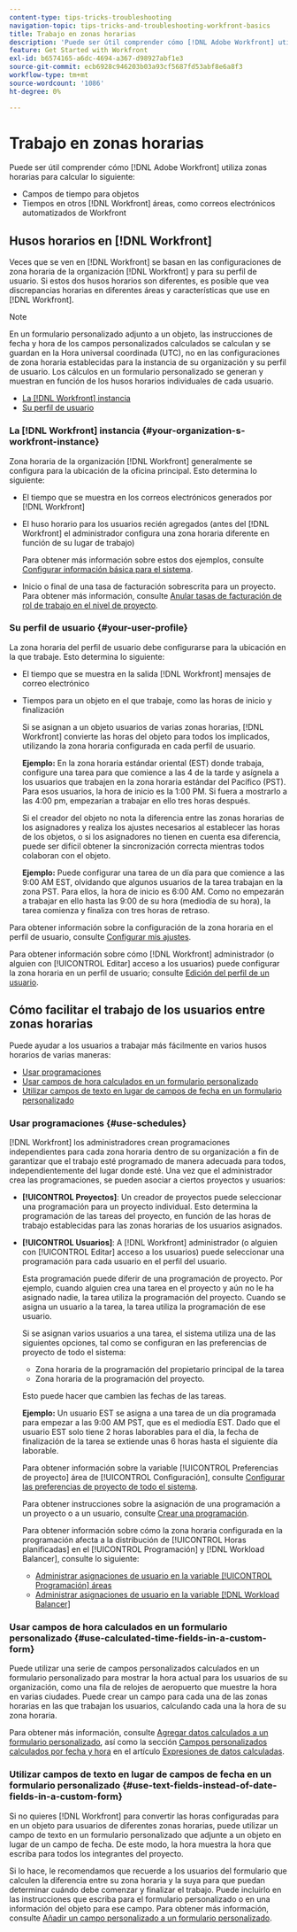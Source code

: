 ```yaml
---
content-type: tips-tricks-troubleshooting
navigation-topic: tips-tricks-and-troubleshooting-workfront-basics
title: Trabajo en zonas horarias
description: 'Puede ser útil comprender cómo [!DNL Adobe Workfront] utiliza husos horarios para calcular lo siguiente: EDITAR ME.'
feature: Get Started with Workfront
exl-id: b6574165-a6dc-4694-a367-d98927abf1e3
source-git-commit: ecb6928c946203b03a93cf5687fd53abf8e6a8f3
workflow-type: tm+mt
source-wordcount: '1086'
ht-degree: 0%

---
```


# Trabajo en zonas horarias

Puede ser útil comprender cómo [!DNL Adobe Workfront] utiliza zonas horarias para calcular lo siguiente:

* Campos de tiempo para objetos
* Tiempos en otros [!DNL Workfront] áreas, como correos electrónicos automatizados de Workfront

## Husos horarios en [!DNL Workfront]

Veces que se ven en [!DNL Workfront] se basan en las configuraciones de zona horaria de la organización [!DNL Workfront] y para su perfil de usuario. Si estos dos husos horarios son diferentes, es posible que vea discrepancias horarias en diferentes áreas y características que use en [!DNL Workfront].

>[!NOTE]
>
><div class="preview">En un formulario personalizado adjunto a un objeto, las instrucciones de fecha y hora de los campos personalizados calculados se calculan y se guardan en la Hora universal coordinada (UTC), no en las configuraciones de zona horaria establecidas para la instancia de su organización y su perfil de usuario. Los cálculos en un formulario personalizado se generan y muestran en función de los husos horarios individuales de cada usuario.</div>




* [La [!DNL Workfront] instancia](#your-organization-s-workfront-instance)
* [Su perfil de usuario](#your-user-profile)

### La [!DNL Workfront] instancia {#your-organization-s-workfront-instance}

Zona horaria de la organización [!DNL Workfront] generalmente se configura para la ubicación de la oficina principal. Esto determina lo siguiente:

* El tiempo que se muestra en los correos electrónicos generados por [!DNL Workfront]
* El huso horario para los usuarios recién agregados (antes del [!DNL Workfront] el administrador configura una zona horaria diferente en función de su lugar de trabajo)

   Para obtener más información sobre estos dos ejemplos, consulte [Configurar información básica para el sistema](../../administration-and-setup/get-started-wf-administration/configure-basic-info.md).

* Inicio o final de una tasa de facturación sobrescrita para un proyecto. Para obtener más información, consulte [Anular tasas de facturación de rol de trabajo en el nivel de proyecto](../../manage-work/projects/project-finances/override-job-role-billing-rates-at-the-project-level.md).

### Su perfil de usuario {#your-user-profile}

La zona horaria del perfil de usuario debe configurarse para la ubicación en la que trabaje. Esto determina lo siguiente:

* El tiempo que se muestra en la salida [!DNL Workfront] mensajes de correo electrónico
* Tiempos para un objeto en el que trabaje, como las horas de inicio y finalización

   Si se asignan a un objeto usuarios de varias zonas horarias, [!DNL Workfront] convierte las horas del objeto para todos los implicados, utilizando la zona horaria configurada en cada perfil de usuario.

   **Ejemplo:** En la zona horaria estándar oriental (EST) donde trabaja, configure una tarea para que comience a las 4 de la tarde y asígnela a los usuarios que trabajen en la zona horaria estándar del Pacífico (PST). Para esos usuarios, la hora de inicio es la 1:00 PM. Si fuera a mostrarlo a las 4:00 pm, empezarían a trabajar en ello tres horas después.

   Si el creador del objeto no nota la diferencia entre las zonas horarias de los asignadores y realiza los ajustes necesarios al establecer las horas de los objetos, o si los asignadores no tienen en cuenta esa diferencia, puede ser difícil obtener la sincronización correcta mientras todos colaboran con el objeto.

   **Ejemplo:** Puede configurar una tarea de un día para que comience a las 9:00 AM EST, olvidando que algunos usuarios de la tarea trabajan en la zona PST. Para ellos, la hora de inicio es 6:00 AM. Como no empezarán a trabajar en ello hasta las 9:00 de su hora (mediodía de su hora), la tarea comienza y finaliza con tres horas de retraso.

Para obtener información sobre la configuración de la zona horaria en el perfil de usuario, consulte [Configurar mis ajustes](../../workfront-basics/manage-your-account-and-profile/configuring-your-user-profile/configure-my-settings.md).

Para obtener información sobre cómo [!DNL Workfront] administrador (o alguien con [!UICONTROL Editar] acceso a los usuarios) puede configurar la zona horaria en un perfil de usuario; consulte [Edición del perfil de un usuario](../../administration-and-setup/add-users/create-and-manage-users/edit-a-users-profile.md).

## Cómo facilitar el trabajo de los usuarios entre zonas horarias

Puede ayudar a los usuarios a trabajar más fácilmente en varios husos horarios de varias maneras:

* [Usar programaciones](#use-schedules)
* [Usar campos de hora calculados en un formulario personalizado](#use-calculated-time-fields-in-a-custom-form)
* [Utilizar campos de texto en lugar de campos de fecha en un formulario personalizado](#use-text-fields-instead-of-date-fields-in-a-custom-form)

### Usar programaciones {#use-schedules}

[!DNL Workfront] los administradores crean programaciones independientes para cada zona horaria dentro de su organización a fin de garantizar que el trabajo esté programado de manera adecuada para todos, independientemente del lugar donde esté. Una vez que el administrador crea las programaciones, se pueden asociar a ciertos proyectos y usuarios:

* **[!UICONTROL Proyectos]**: Un creador de proyectos puede seleccionar una programación para un proyecto individual. Esto determina la programación de las tareas del proyecto, en función de las horas de trabajo establecidas para las zonas horarias de los usuarios asignados.
* **[!UICONTROL Usuarios]**: A [!DNL Workfront] administrador (o alguien con [!UICONTROL Editar] acceso a los usuarios) puede seleccionar una programación para cada usuario en el perfil del usuario.

   Esta programación puede diferir de una programación de proyecto. Por ejemplo, cuando alguien crea una tarea en el proyecto y aún no le ha asignado nadie, la tarea utiliza la programación del proyecto. Cuando se asigna un usuario a la tarea, la tarea utiliza la programación de ese usuario.

   Si se asignan varios usuarios a una tarea, el sistema utiliza una de las siguientes opciones, tal como se configuran en las preferencias de proyecto de todo el sistema:

   * Zona horaria de la programación del propietario principal de la tarea
   * Zona horaria de la programación del proyecto.

   Esto puede hacer que cambien las fechas de las tareas.

   **Ejemplo:** Un usuario EST se asigna a una tarea de un día programada para empezar a las 9:00 AM PST, que es el mediodía EST. Dado que el usuario EST solo tiene 2 horas laborables para el día, la fecha de finalización de la tarea se extiende unas 6 horas hasta el siguiente día laborable.

   Para obtener información sobre la variable [!UICONTROL Preferencias de proyecto] área de [!UICONTROL Configuración], consulte [Configurar las preferencias de proyecto de todo el sistema](../../administration-and-setup/set-up-workfront/configure-system-defaults/set-project-preferences.md).

   Para obtener instrucciones sobre la asignación de una programación a un proyecto o a un usuario, consulte [Crear una programación](../../administration-and-setup/set-up-workfront/configure-timesheets-schedules/create-schedules.md).

   Para obtener información sobre cómo la zona horaria configurada en la programación afecta a la distribución de [!UICONTROL Horas planificadas] en el [!UICONTROL Programación] y [!DNL Workload Balancer], consulte lo siguiente:

   * [Administrar asignaciones de usuario en la variable [!UICONTROL Programación] áreas](../../resource-mgmt/resource-scheduling/manage-allocations-scheduling-areas.md)
   * [Administrar asignaciones de usuario en la variable [!DNL Workload Balancer]](../../resource-mgmt/workload-balancer/manage-user-allocations-workload-balancer.md)



### Usar campos de hora calculados en un formulario personalizado {#use-calculated-time-fields-in-a-custom-form}

Puede utilizar una serie de campos personalizados calculados en un formulario personalizado para mostrar la hora actual para los usuarios de su organización, como una fila de relojes de aeropuerto que muestre la hora en varias ciudades. Puede crear un campo para cada una de las zonas horarias en las que trabajan los usuarios, calculando cada una la hora de su zona horaria.

Para obtener más información, consulte [Agregar datos calculados a un formulario personalizado](../../administration-and-setup/customize-workfront/create-manage-custom-forms/add-calculated-data-to-custom-form.md), así como la sección [Campos personalizados calculados por fecha y hora](../../reports-and-dashboards/reports/calc-cstm-data-reports/calculated-data-expressions.md#date) en el artículo [Expresiones de datos calculadas](../../reports-and-dashboards/reports/calc-cstm-data-reports/calculated-data-expressions.md).

### Utilizar campos de texto en lugar de campos de fecha en un formulario personalizado {#use-text-fields-instead-of-date-fields-in-a-custom-form}

Si no quieres [!DNL Workfront] para convertir las horas configuradas para en un objeto para usuarios de diferentes zonas horarias, puede utilizar un campo de texto en un formulario personalizado que adjunte a un objeto en lugar de un campo de fecha. De este modo, la hora muestra la hora que escriba para todos los integrantes del proyecto.

Si lo hace, le recomendamos que recuerde a los usuarios del formulario que calculen la diferencia entre su zona horaria y la suya para que puedan determinar cuándo debe comenzar y finalizar el trabajo. Puede incluirlo en las instrucciones que escriba para el formulario personalizado o en una información del objeto para ese campo. Para obtener más información, consulte [Añadir un campo personalizado a un formulario personalizado](../../administration-and-setup/customize-workfront/create-manage-custom-forms/add-a-custom-field-to-a-custom-form.md).
